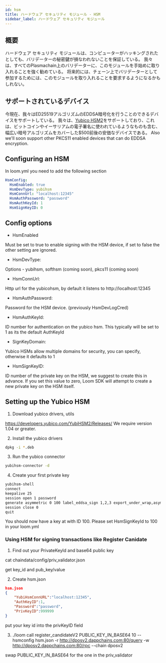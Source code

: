 ```yaml
---
id: hsm
title: ハードウェア セキュリティ モジュール - HSM
sidebar_label: ハードウェア セキュリティ モジュール
---
```

## 概要

ハードウェア セキュリティ モジュールは、コンピューターがハッキングされたとしても、バリデーターの秘密鍵が損なわれないことを保証している。 我々は、すべてのPlasmachain上のバリデーターに、このモジュールを手始めに取り入れることを強く勧めている。 将来的には、チェーン上でバリデーターとして参加するためには、このモジュールを取り入れることを要求するようになるかもしれない。

## サポートされているデバイス

今現在、我々はED25519アルゴリズムのEDDSA暗号化を行うことのできるデバイスをサポートしている。 我々は、[Yubico HSM2](https://www.yubico.com/products/yubihsm/)をサポートしており、これは、ビットコインやイーサリアムの電子署名に使われているようなものも含む、幅広い暗号アルゴリズムをカバーした$500前後の安価なデバイスである。 Also we'll soon support other PKCS11 enabled devices that can do EDDSA encryption.

## Configuring an HSM

In loom.yml you need to add the following section

```yaml
HsmConfig:
  HsmEnabled: true
  HsmDevType: yubihsm
  HsmConnUrl: "localhost:12345"
  HsmAuthPassword: "password"
  HsmAuthKeyId: 1
  HsmSignKeyID: 0
```

## Config options

* HsmEnabled

Must be set to true to enable signing with the HSM device, if set to false the other setting are ignored.

* HsmDevType: 

Options - yubihsm, softhsm (coming soon), pkcs11 (coming soon)

* HsmConnUrl:

Http url for the yubicohsm, by default it listens to http://localhost:12345

* HsmAuthPassword: 

Password for the HSM device. (previously HsmDevLogCred)

* HsmAuthKeyId:

ID number for authentication on the yubico hsm. This typically will be set to 1 as its the default AuthKeyId

* SignKeyDomain:

Yubico HSMs allow multiple domains for security, you can specify, otherwise it defaults to 1

* HsmSignKeyID:

ID number of the private key on the HSM, we suggest to create this in advance. If you set this value to zero, Loom SDK will attempt to create a new private key on the HSM itself.

## Setting up the Yubico HSM

1. Download yubico drivers, utils

<https://developers.yubico.com/YubiHSM2/Releases/> We require version 1.04 or greater.

2. Install the yubico drivers 

```bash
dpkg -i *.deb 
```

3. Run the yubico connector

```bash
yubihsm-connector -d 
```

4. Create your first private key

```bash
yubihsm-shell
connect
keepalive 25
session open 1 password
generate asymmetric 0 100 label_eddsa_sign 1,2,3 export_under_wrap,asymmetric_sign_eddsa ed25519
session close 0
quit
```

You should now have a key at with ID 100. Please set HsmSignKeyId to 100 in your loom.yml

### Using HSM for signing transactions like Register Canidate

1. Find out your PrivateKeyId and base64 public key

cat chaindata/config/priv_validator.json

get key_id and pub_key/value

2. Create hsm.json

```json
hsm.json
{
    "YubiHsmConnURL":"localhost:12345",
    "AuthKeyID":1,
    "Password":"password",
    "PrivKeyID":999999 
}
```

put your key id into the privKeyID field

3. ./loom call register_candidateV2 PUBLIC_KEY_IN_BASE64 10 --hsmconfig hsm.json -r http://dposv2.dappchains.com:80/query -w http://dposv2.dappchains.com:80/rpc --chain dposv2

swap PUBLIC_KEY_IN_BASE64 for the one in the priv_validator